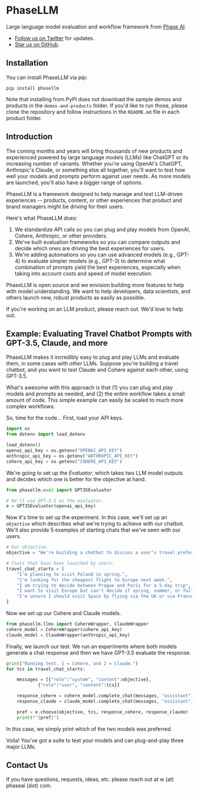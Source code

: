 # PhaseLLM

Large language model evaluation and workflow framework from [Phase AI](https://phaseai.com/).

- [Follow us on Twitter](https://twitter.com/phasellm) for updates.
- [Star us on GitHub](https://github.com/wgryc/phasellm).

## Installation

You can install PhaseLLM via pip:

```
pip install phasellm
```

Note that installing from PyPI does not download the sample demos and products in the `demos-and-products` folder. If you'd like to run those, please clone the repository and follow instructions in the `README.md` file in each product folder.

## Introduction

The coming months and years will bring thousands of new products and experienced powered by large language models (LLMs) like ChatGPT or its increasing number of variants. Whether you're using OpenAI's ChatGPT, Anthropic's Claude, or something else all together, you'll want to test how well your models and prompts perform against user needs. As more models are launched, you'll also have a bigger range of options.

PhaseLLM is a framework designed to help manage and test LLM-driven experiences -- products, content, or other experiences that product and brand managers might be driving for their users.

Here's what PhaseLLM does:
1. We standardize API calls so you can plug and play models from OpenAI, Cohere, Anthropic, or other providers.
2. We've built evaluation frameworks so you can compare outputs and decide which ones are driving the best experiences for users.
3. We're adding automations so you can use advanced models (e.g., GPT-4) to evaluate simpler models (e.g., GPT-3) to determine what combination of prompts yield the best experiences, especially when taking into account costs and speed of model execution.

PhaseLLM is open source and we envision building more features to help with model understanding. We want to help developers, data scientists, and others launch new, robust products as easily as possible.

If you're working on an LLM product, please reach out. We'd love to help out.

## Example: Evaluating Travel Chatbot Prompts with GPT-3.5, Claude, and more

PhaseLLM makes it incredibly easy to plug and play LLMs and evaluate them, in some cases with *other* LLMs. Suppose you're building a travel chatbot, and you want to test Claude and Cohere against each other, using GPT-3.5. 

What's awesome with this approach is that (1) you can plug and play models and prompts as needed, and (2) the entire workflow takes a small amount of code. This simple example can easily be scaled to much more complex workflows.

So, time for the code... First, load your API keys.

```python
import os
from dotenv import load_dotenv

load_dotenv()
openai_api_key = os.getenv("OPENAI_API_KEY")
anthropic_api_key = os.getenv("ANTHROPIC_API_KEY")
cohere_api_key = os.getenv("COHERE_API_KEY")
```

We're going to set up the *Evaluator*, which takes two LLM model outputs and decides which one is better for the objective at hand.

```python
from phasellm.eval import GPT35Evaluator

# We'll use GPT-3.5 as the evaluator.
e = GPT35Evaluator(openai_api_key)
```

Now it's time to set up the experiment. In this case, we'll set up an `objective` which describes what we're trying to achieve with our chatbot. We'll also provide 5 examples of starting chats that we've seen with our users.

```python
# Our objective.
objective = "We're building a chatbot to discuss a user's travel preferences and provide advice."

# Chats that have been launched by users.
travel_chat_starts = [
    "I'm planning to visit Poland in spring.",
    "I'm looking for the cheapest flight to Europe next week.",
    "I am trying to decide between Prague and Paris for a 5-day trip",
    "I want to visit Europe but can't decide if spring, summer, or fall would be better.",
    "I'm unsure I should visit Spain by flying via the UK or via France."
]
```

Now we set up our Cohere and Claude models.

```python
from phasellm.llms import CohereWrapper, ClaudeWrapper
cohere_model = CohereWrapper(cohere_api_key)
claude_model = ClaudeWrapper(anthropic_api_key)
```

Finally, we launch our test. We run an experiments where both models generate a chat response and then we have GPT-3.5 evaluate the response.

```python
print("Running test. 1 = Cohere, and 2 = Claude.")
for tcs in travel_chat_starts:

    messages = [{"role":"system", "content":objective},
            {"role":"user", "content":tcs}]

    response_cohere = cohere_model.complete_chat(messages, "assistant")
    response_claude = claude_model.complete_chat(messages, "assistant")

    pref = e.choose(objective, tcs, response_cohere, response_claude)
    print(f"{pref}")
```

In this case, we simply print which of the two models was preferred.

Voila! You've got a suite to test your models and can plug-and-play three major LLMs.

## Contact Us

If you have questions, requests, ideas, etc. please reach out at w (at) phaseai (dot) com.
